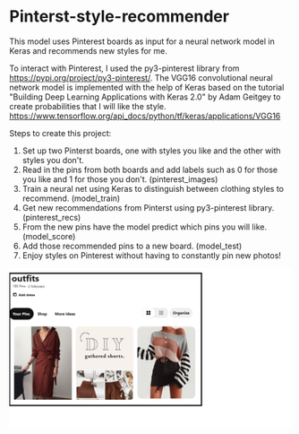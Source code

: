 # Pinterst-style-recommender

This model uses Pinterest boards as input for a neural network model in Keras and recommends new styles for me.

To interact with Pinterest, I used the py3-pinterest library from https://pypi.org/project/py3-pinterest/.
The VGG16 convolutional neural network model is implemented with the help of Keras based on the tutorial "Building Deep Learning Applications with Keras 2.0" by Adam Geitgey to create probabilities that I will like the style. 
https://www.tensorflow.org/api_docs/python/tf/keras/applications/VGG16

Steps to create this project:
1. Set up two Pinterst boards, one with styles you like and the other with styles you don't. 
2. Read in the pins from both boards and add labels such as 0 for those you like and 1 for those you don't. (pinterest_images)
3. Train a neural net using Keras to distinguish between clothing styles to recommend. (model_train)
4. Get new recommendations from Pinterst using py3-pinterest library. (pinterest_recs)
5. From the new pins have the model predict which pins you will like. (model_score)
6. Add those recommended pins to a new board. (model_test)
7. Enjoy styles on Pinterest without having to constantly pin new photos!

![pinterest style](https://github.com/kodum13/Pinterst-style-recommender/blob/master/pinterst_style.png)
